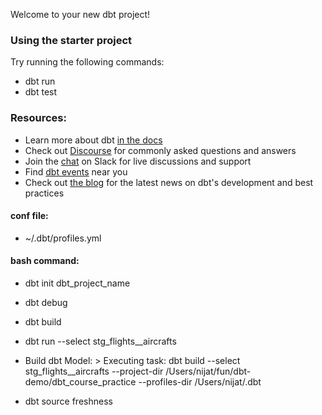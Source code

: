 Welcome to your new dbt project!

### Using the starter project

Try running the following commands:
- dbt run
- dbt test


### Resources:
- Learn more about dbt [in the docs](https://docs.getdbt.com/docs/introduction)
- Check out [Discourse](https://discourse.getdbt.com/) for commonly asked questions and answers
- Join the [chat](https://community.getdbt.com/) on Slack for live discussions and support
- Find [dbt events](https://events.getdbt.com) near you
- Check out [the blog](https://blog.getdbt.com/) for the latest news on dbt's development and best practices

#### conf file:
- ~/.dbt/profiles.yml

#### bash command:
- dbt init dbt_project_name
- dbt debug
- dbt build
- dbt run --select stg_flights__aircrafts


- Build dbt Model: > Executing task: dbt build --select stg_flights__aircrafts --project-dir /Users/nijat/fun/dbt-demo/dbt_course_practice --profiles-dir /Users/nijat/.dbt

- dbt source freshness
